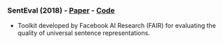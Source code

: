 ### SentEval (2018) - [Paper](https://arxiv.org/pdf/1803.05449.pdf) - [Code](https://github.com/facebookresearch/SentEval)
- Toolkit developed by Facebook AI Research (FAIR) for evaluating the quality of universal sentence representations.
